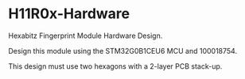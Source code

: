# H11R0x-Hardware



Hexabitz Fingerprint Module Hardware Design.



Design this module using the STM32G0B1CEU6 MCU and 100018754.



This design must use two hexagons with a 2-layer PCB stack-up.

